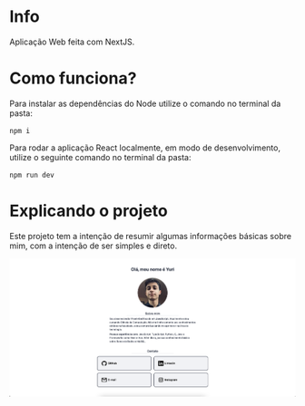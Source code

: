 # Info

Aplicação Web feita com NextJS.

# Como funciona?

Para instalar as dependências do Node utilize o comando no terminal da pasta:
```
npm i
```

Para rodar a aplicação React localmente, em modo de desenvolvimento, utilize o seguinte comando no terminal da pasta:
```
npm run dev
```

# Explicando o projeto

Este projeto tem a intenção de resumir algumas informações básicas sobre mim, com a intenção de ser simples e direto.

![Imagem-aplicacao1](./public/images/img-app1.png)
